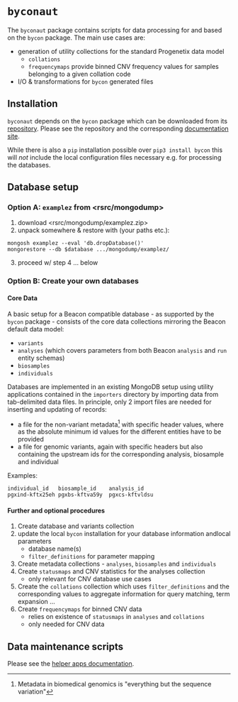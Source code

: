 # `byconaut`

The `byconaut` package contains scripts for data processing for and based on the
`bycon` package. The main use cases are:

* generation of utility collections for the standard Progenetix data model
    - `collations`
    - `frequencymaps` provide binned CNV frequency values for samples belonging
      to a given collation code
* I/O & transformations for `bycon` generated files

## Installation

`byconaut` depends on the `bycon` package which can be downloaded from its
[repository](http://github.com/progenetix/bycon/). Please see the repository
and the corresponding [documentation site](http://bycon.progenetix.org).

While there is also a `pip` installation possible over `pip3 install bycon`
this will _not_ include the local configuration files necessary e.g. for
processing the databases.

## Database setup

### Option A: `examplez` from <rsrc/mongodump>

1. download <rsrc/mongodump/examplez.zip>
2. unpack somewhere & restore with (your paths etc.):
```
mongosh examplez --eval 'db.dropDatabase()'
mongorestore --db $database .../mongodump/examplez/
```
3. proceed w/ step 4 ... below

### Option B: Create your own databases

#### Core Data

A basic setup for a Beacon compatible database - as supported by the `bycon` package -
consists of the core data collections mirroring the Beacon default data model:

* `variants`
* `analyses` (which covers parameters from both Beacon `analysis` and `run` entity schemas)
* `biosamples`
* `individuals`

Databases are implemented in an existing MongoDB setup using utility applications
contained in the `importers` directory by importing data from tab-delimited data
files. In principle, only 2 import files are needed for inserting and updating of records:
* a file for the non-variant metadata[^1] with specific header values, where as
  the absolute minimum id values for the different entities have to be provided
* a file for genomic variants, again with specific headers but also containing
  the upstream ids for the corresponding analysis, biosample and individual

Examples:

```
individual_id   biosample_id    analysis_id
pgxind-kftx25eh pgxbs-kftva59y  pgxcs-kftvldsu
```

#### Further and optional procedures

1. Create database and variants collection
2. update the local `bycon` installation for your database information andlocal parameters
    * database name(s)
    * `filter_definitions` for parameter mapping
3. Create metadata collections - `analyses`, `biosamples` and `individuals`
4. Create `statusmaps` and CNV statistics for the analyses collection
    * only relevant for CNV database use cases
5. Create the `collations` collection which uses `filter_definitions` and the
   corresponding values to aggregate information for query matching, term expansion ...
6. Create `frequencymaps` for binned CNV data
    * relies on existence of `statusmaps` in `analyses` and `collations`
    * only needed for CNV data

## Data maintenance scripts

Please see the [helper apps documentation](applications/#data-transformation-database-maintenance).



[^1]: Metadata in biomedical genomics is "everything but the sequence variation"

